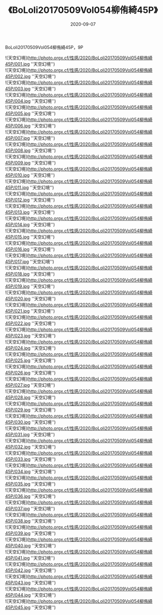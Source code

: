 ﻿---
layout: post
title: 《BoLoli20170509Vol054柳侑綺45P》
date: 2020-09-07
img: http://photo.orgx.cf/性感/2020/BoLoli20170509Vol054柳侑綺45P/000.jpg
tags: [美女,性感,泳衣]
---

BoLoli20170509Vol054柳侑綺45P，9P



![天空幻境](http://photo.orgx.cf/性感/2020/BoLoli20170509Vol054柳侑綺45P/001.jpg ''天空幻境'')<br>
![天空幻境](http://photo.orgx.cf/性感/2020/BoLoli20170509Vol054柳侑綺45P/002.jpg ''天空幻境'')<br>
![天空幻境](http://photo.orgx.cf/性感/2020/BoLoli20170509Vol054柳侑綺45P/003.jpg ''天空幻境'')<br>
![天空幻境](http://photo.orgx.cf/性感/2020/BoLoli20170509Vol054柳侑綺45P/004.jpg ''天空幻境'')<br>
![天空幻境](http://photo.orgx.cf/性感/2020/BoLoli20170509Vol054柳侑綺45P/005.jpg ''天空幻境'')<br>
![天空幻境](http://photo.orgx.cf/性感/2020/BoLoli20170509Vol054柳侑綺45P/006.jpg ''天空幻境'')<br>
![天空幻境](http://photo.orgx.cf/性感/2020/BoLoli20170509Vol054柳侑綺45P/007.jpg ''天空幻境'')<br>
![天空幻境](http://photo.orgx.cf/性感/2020/BoLoli20170509Vol054柳侑綺45P/008.jpg ''天空幻境'')<br>
![天空幻境](http://photo.orgx.cf/性感/2020/BoLoli20170509Vol054柳侑綺45P/009.jpg ''天空幻境'')<br>
![天空幻境](http://photo.orgx.cf/性感/2020/BoLoli20170509Vol054柳侑綺45P/010.jpg ''天空幻境'')<br>
![天空幻境](http://photo.orgx.cf/性感/2020/BoLoli20170509Vol054柳侑綺45P/011.jpg ''天空幻境'')<br>
![天空幻境](http://photo.orgx.cf/性感/2020/BoLoli20170509Vol054柳侑綺45P/012.jpg ''天空幻境'')<br>
![天空幻境](http://photo.orgx.cf/性感/2020/BoLoli20170509Vol054柳侑綺45P/013.jpg ''天空幻境'')<br>
![天空幻境](http://photo.orgx.cf/性感/2020/BoLoli20170509Vol054柳侑綺45P/014.jpg ''天空幻境'')<br>
![天空幻境](http://photo.orgx.cf/性感/2020/BoLoli20170509Vol054柳侑綺45P/015.jpg ''天空幻境'')<br>
![天空幻境](http://photo.orgx.cf/性感/2020/BoLoli20170509Vol054柳侑綺45P/016.jpg ''天空幻境'')<br>
![天空幻境](http://photo.orgx.cf/性感/2020/BoLoli20170509Vol054柳侑綺45P/017.jpg ''天空幻境'')<br>
![天空幻境](http://photo.orgx.cf/性感/2020/BoLoli20170509Vol054柳侑綺45P/018.jpg ''天空幻境'')<br>
![天空幻境](http://photo.orgx.cf/性感/2020/BoLoli20170509Vol054柳侑綺45P/019.jpg ''天空幻境'')<br>
![天空幻境](http://photo.orgx.cf/性感/2020/BoLoli20170509Vol054柳侑綺45P/020.jpg ''天空幻境'')<br>
![天空幻境](http://photo.orgx.cf/性感/2020/BoLoli20170509Vol054柳侑綺45P/021.jpg ''天空幻境'')<br>
![天空幻境](http://photo.orgx.cf/性感/2020/BoLoli20170509Vol054柳侑綺45P/022.jpg ''天空幻境'')<br>
![天空幻境](http://photo.orgx.cf/性感/2020/BoLoli20170509Vol054柳侑綺45P/023.jpg ''天空幻境'')<br>
![天空幻境](http://photo.orgx.cf/性感/2020/BoLoli20170509Vol054柳侑綺45P/024.jpg ''天空幻境'')<br>
![天空幻境](http://photo.orgx.cf/性感/2020/BoLoli20170509Vol054柳侑綺45P/025.jpg ''天空幻境'')<br>
![天空幻境](http://photo.orgx.cf/性感/2020/BoLoli20170509Vol054柳侑綺45P/026.jpg ''天空幻境'')<br>
![天空幻境](http://photo.orgx.cf/性感/2020/BoLoli20170509Vol054柳侑綺45P/027.jpg ''天空幻境'')<br>
![天空幻境](http://photo.orgx.cf/性感/2020/BoLoli20170509Vol054柳侑綺45P/028.jpg ''天空幻境'')<br>
![天空幻境](http://photo.orgx.cf/性感/2020/BoLoli20170509Vol054柳侑綺45P/029.jpg ''天空幻境'')<br>
![天空幻境](http://photo.orgx.cf/性感/2020/BoLoli20170509Vol054柳侑綺45P/030.jpg ''天空幻境'')<br>
![天空幻境](http://photo.orgx.cf/性感/2020/BoLoli20170509Vol054柳侑綺45P/031.jpg ''天空幻境'')<br>
![天空幻境](http://photo.orgx.cf/性感/2020/BoLoli20170509Vol054柳侑綺45P/032.jpg ''天空幻境'')<br>
![天空幻境](http://photo.orgx.cf/性感/2020/BoLoli20170509Vol054柳侑綺45P/033.jpg ''天空幻境'')<br>
![天空幻境](http://photo.orgx.cf/性感/2020/BoLoli20170509Vol054柳侑綺45P/034.jpg ''天空幻境'')<br>
![天空幻境](http://photo.orgx.cf/性感/2020/BoLoli20170509Vol054柳侑綺45P/035.jpg ''天空幻境'')<br>
![天空幻境](http://photo.orgx.cf/性感/2020/BoLoli20170509Vol054柳侑綺45P/036.jpg ''天空幻境'')<br>
![天空幻境](http://photo.orgx.cf/性感/2020/BoLoli20170509Vol054柳侑綺45P/037.jpg ''天空幻境'')<br>
![天空幻境](http://photo.orgx.cf/性感/2020/BoLoli20170509Vol054柳侑綺45P/038.jpg ''天空幻境'')<br>
![天空幻境](http://photo.orgx.cf/性感/2020/BoLoli20170509Vol054柳侑綺45P/039.jpg ''天空幻境'')<br>
![天空幻境](http://photo.orgx.cf/性感/2020/BoLoli20170509Vol054柳侑綺45P/040.jpg ''天空幻境'')<br>
![天空幻境](http://photo.orgx.cf/性感/2020/BoLoli20170509Vol054柳侑綺45P/041.jpg ''天空幻境'')<br>
![天空幻境](http://photo.orgx.cf/性感/2020/BoLoli20170509Vol054柳侑綺45P/042.jpg ''天空幻境'')<br>
![天空幻境](http://photo.orgx.cf/性感/2020/BoLoli20170509Vol054柳侑綺45P/043.jpg ''天空幻境'')<br>
![天空幻境](http://photo.orgx.cf/性感/2020/BoLoli20170509Vol054柳侑綺45P/044.jpg ''天空幻境'')<br>
![天空幻境](http://photo.orgx.cf/性感/2020/BoLoli20170509Vol054柳侑綺45P/045.jpg ''天空幻境'')<br>